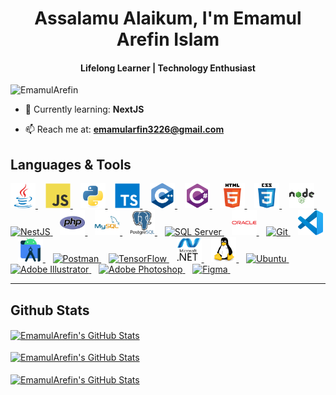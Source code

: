 <h1 align="center">Assalamu Alaikum, I'm Emamul Arefin Islam</h1>
<h4 align="center">Lifelong Learner | Technology Enthusiast</h4>

<p align="left"> <img src="https://komarev.com/ghpvc/?username=EmamulArefin&label=Profile%20views&color=0e75b6&style=flat" alt="EmamulArefin" /> </p>

- 🌱 Currently learning: **NextJS**

- 📫 Reach me at: **emamularfin3226@gmail.com**



<!--## Connect with me

<p align="left">
<a href="https://linkedin.com/in/ehrekramul" target="blank"><img align="center" src="https://raw.githubusercontent.com/rahuldkjain/github-profile-readme-generator/master/src/images/icons/Social/linked-in-alt.svg" alt="ehrekramul" height="30" width="40" /></a>
<a href="https://twitter.com/ehrekramul" target="blank"><img align="center" src="https://raw.githubusercontent.com/rahuldkjain/github-profile-readme-generator/master/src/images/icons/Social/twitter.svg" alt="ehrekramul" height="30" width="40" /></a>
<a href="https://stackoverflow.com/users/17507562/ekramul-haque" target="blank"><img align="center" src="https://raw.githubusercontent.com/rahuldkjain/github-profile-readme-generator/master/src/images/icons/Social/stack-overflow.svg" alt="ekramul-haque" height="30" width="40" /></a>
</p>-->



## Languages & Tools  

<p align="left">
  <!--Programming Languages and Tools  -->
  <a href="https://www.java.com/" target="_blank" rel="noreferrer"> <img src="https://raw.githubusercontent.com/devicons/devicon/master/icons/java/java-original.svg" alt="Java" width="40" height="40"/> </a> &nbsp;&nbsp;
  <a href="https://developer.mozilla.org/en-US/docs/Web/JavaScript" target="_blank" rel="noreferrer"> <img src="https://raw.githubusercontent.com/devicons/devicon/master/icons/javascript/javascript-original.svg" alt="JavaScript" width="40" height="40"/> </a> &nbsp;&nbsp;
  <a href="https://www.python.org" target="_blank" rel="noreferrer"> <img src="https://raw.githubusercontent.com/devicons/devicon/master/icons/python/python-original.svg" alt="Python" width="40" height="40"/> </a> &nbsp;&nbsp;
  <a href="https://www.typescriptlang.org/" target="_blank" rel="noreferrer"> <img src="https://raw.githubusercontent.com/devicons/devicon/master/icons/typescript/typescript-original.svg" alt="TypeScript" width="40" height="40"/> </a> &nbsp;&nbsp;
  <a href="https://www.w3schools.com/cpp/" target="_blank" rel="noreferrer"> <img src="https://raw.githubusercontent.com/devicons/devicon/master/icons/cplusplus/cplusplus-original.svg" alt="C++" width="40" height="40"/> </a> &nbsp;&nbsp;
  <a href="https://www.w3schools.com/cs/" target="_blank" rel="noreferrer"> <img src="https://raw.githubusercontent.com/devicons/devicon/master/icons/csharp/csharp-original.svg" alt="C#" width="40" height="40"/> </a> &nbsp;&nbsp;
  <!--Frontend Development  -->
  <a href="https://www.w3.org/html/" target="_blank" rel="noreferrer"> <img src="https://raw.githubusercontent.com/devicons/devicon/master/icons/html5/html5-original-wordmark.svg" alt="HTML5" width="40" height="40"/> </a> &nbsp;&nbsp;
  <a href="https://www.w3schools.com/css/" target="_blank" rel="noreferrer"> <img src="https://raw.githubusercontent.com/devicons/devicon/master/icons/css3/css3-original-wordmark.svg" alt="CSS3" width="40" height="40"/> </a> &nbsp;&nbsp;
  <!--Backend Development  --><a href="https://nodejs.org" target="_blank" rel="noreferrer"> <img src="https://raw.githubusercontent.com/devicons/devicon/master/icons/nodejs/nodejs-original-wordmark.svg" alt="Node.js" width="40" height="40"/> </a> &nbsp;&nbsp;
  <a href="https://nestjs.com/" target="_blank" rel="noreferrer"> <img src="https://nestjs.com/img/logo-small.svg" alt="NestJS" width="40" height="40"/> </a> &nbsp;&nbsp;
  <a href="https://www.php.net" target="_blank" rel="noreferrer"> <img src="https://raw.githubusercontent.com/devicons/devicon/master/icons/php/php-original.svg" alt="PHP" width="40" height="40"/> </a> &nbsp;&nbsp;
  <!--Database Technologies  --><a href="https://www.mysql.com/" target="_blank" rel="noreferrer"> <img src="https://raw.githubusercontent.com/devicons/devicon/master/icons/mysql/mysql-original-wordmark.svg" alt="MySQL" width="40" height="40"/> </a> &nbsp;&nbsp;
  <a href="https://www.postgresql.org" target="_blank" rel="noreferrer"> <img src="https://raw.githubusercontent.com/devicons/devicon/master/icons/postgresql/postgresql-original-wordmark.svg" alt="PostgreSQL" width="40" height="40"/> </a> &nbsp;&nbsp;
  <a href="https://www.microsoft.com/en-us/sql-server" target="_blank" rel="noreferrer"> <img src="https://www.svgrepo.com/show/303229/microsoft-sql-server-logo.svg" alt="SQL Server" width="40" height="40"/> </a> &nbsp;&nbsp;
  <a href="https://www.oracle.com/" target="_blank" rel="noreferrer"> <img src="https://raw.githubusercontent.com/devicons/devicon/master/icons/oracle/oracle-original.svg" alt="Oracle" width="40" height="40"/> </a> &nbsp;&nbsp;
  <!--Development Tools  --><a href="https://git-scm.com/" target="_blank" rel="noreferrer"> <img src="https://www.vectorlogo.zone/logos/git-scm/git-scm-icon.svg" alt="Git" width="40" height="40"/> </a> &nbsp;&nbsp;
  <a href="https://code.visualstudio.com/" target="_blank" rel="noreferrer"> <img src="https://raw.githubusercontent.com/devicons/devicon/master/icons/vscode/vscode-original.svg" alt="Visual Studio Code" width="40" height="40"/> </a> &nbsp;&nbsp;
  <a href="https://developer.android.com/studio/" target="_blank"> <img src="https://raw.githubusercontent.com/devicons/devicon/master/icons/androidstudio/androidstudio-original.svg" alt="Android Studio" width="40" height="40"/> </a> &nbsp;&nbsp;
  <a href="https://postman.com" target="_blank" rel="noreferrer"> <img src="https://www.vectorlogo.zone/logos/getpostman/getpostman-icon.svg" alt="Postman" width="40" height="40"/> </a> &nbsp;&nbsp;
  <!--Frameworks & Libraries  --><a href="https://www.tensorflow.org" target="_blank" rel="noreferrer"> <img src="https://www.vectorlogo.zone/logos/tensorflow/tensorflow-icon.svg" alt="TensorFlow" width="40" height="40"/> </a> &nbsp;&nbsp;
  <a href="https://dotnet.microsoft.com/" target="_blank" rel="noreferrer"> <img src="https://raw.githubusercontent.com/devicons/devicon/master/icons/dot-net/dot-net-original-wordmark.svg" alt=".NET" width="40" height="40"/> </a> &nbsp;&nbsp;
  <!--Operating Systems  --><a href="https://www.linux.org/" target="_blank" rel="noreferrer"> <img src="https://raw.githubusercontent.com/devicons/devicon/master/icons/linux/linux-original.svg" alt="Linux" width="40" height="40"/> </a> &nbsp;&nbsp;
  <a href="https://ubuntu.com/" target="_blank"> <img src="https://seeklogo.com/images/U/ubuntu-logo-4A74179A37-seeklogo.com.png" alt="Ubuntu" width="30" height="40"/> </a> &nbsp;&nbsp;
  <!--Design Tools  --><a href="https://www.adobe.com/in/products/illustrator.html" target="_blank" rel="noreferrer"> <img src="https://www.vectorlogo.zone/logos/adobe_illustrator/adobe_illustrator-icon.svg" alt="Adobe Illustrator" width="40" height="40"/> </a> &nbsp;&nbsp;
  <a href="https://www.photoshop.com/en" target="_blank" rel="noreferrer"> <img src="https://upload.wikimedia.org/wikipedia/commons/thumb/a/af/Adobe_Photoshop_CC_icon.svg/768px-Adobe_Photoshop_CC_icon.svg.png" alt="Adobe Photoshop" width="40" height="40"/> </a> &nbsp;&nbsp;
  <a href="https://figma.com/" target="_blank" rel="noreferrer"> <img src="https://www.vectorlogo.zone/logos/figma/figma-icon.svg" alt="Figma" width="40" height="40"/> </a> &nbsp;&nbsp;
</p>


---
## Github Stats

<a href="https://github.com/EmamulArefin"> <img align="center" alt="EmamulArefin's GitHub Stats" src="https://github-readme-stats.vercel.app/api?username=EmamulArefin&show_icons=true&hide_border=false&count_private=true&hide=contribs&include_all_commits=true&theme=dracula" /> </a> 
<br/> <br/> 
<a href="https://github.com/EmamulArefin"> <img align="center" alt="EmamulArefin's GitHub Stats" src="https://streak-stats.demolab.com?user=EmamulArefin&theme=dracula" /> </a>
<br/> <br/> 
<a href="https://github.com/EmamulArefin"> <img align="center" alt="EmamulArefin's GitHub Stats" src="https://github-readme-stats.vercel.app/api/top-langs/?username=EmamulArefin&layout=compact&theme=dracula&hide=html,css,cmake,php,jupyter%20notebook" /> </a>
<br/>
